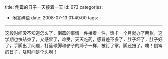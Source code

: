title: 倒霉的日子一天接着一天
id: 673
categories:
  - 闲言碎语
date: 2008-07-13 01:49:00
tags:
---

这段时间没不知道怎么了，倒霉的事情一件接着一件，饭卡一个月就办了两张，这学期也快结束了，又感冒了，难受，天天吃药，感冒差不多了，肚子坏了，肚子好了，手脚出了问题，打篮球脚和驴子的蹄子一样，被钉了掌，脚还扭了。唉！倒霉的日子，啥时间是个头啊！